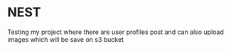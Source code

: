 # NEST
Testing my project where there are user profiles post and can also upload images which will be save on s3 bucket
